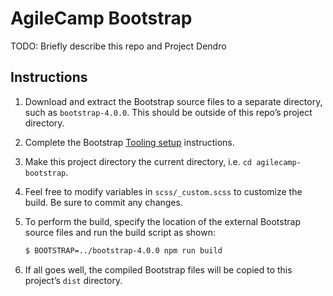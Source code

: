 # AgileCamp Bootstrap

TODO: Briefly describe this repo and Project Dendro


## Instructions

1. Download and extract the Bootstrap source files to a separate directory, such as `bootstrap-4.0.0`. This should be outside of this repo’s project directory.

2. Complete the Bootstrap [Tooling setup](https://getbootstrap.com/docs/4.0/getting-started/build-tools/#tooling-setup) instructions.

3. Make this project directory the current directory, i.e. `cd agilecamp-bootstrap`.

4. Feel free to modify variables in `scss/_custom.scss` to customize the build. Be sure to commit any changes.

5. To perform the build, specify the location of the external Bootstrap source files and run the build script as shown:

	```bash
	$ BOOTSTRAP=../bootstrap-4.0.0 npm run build
	```

6. If all goes well, the compiled Bootstrap files will be copied to this project’s `dist` directory.
